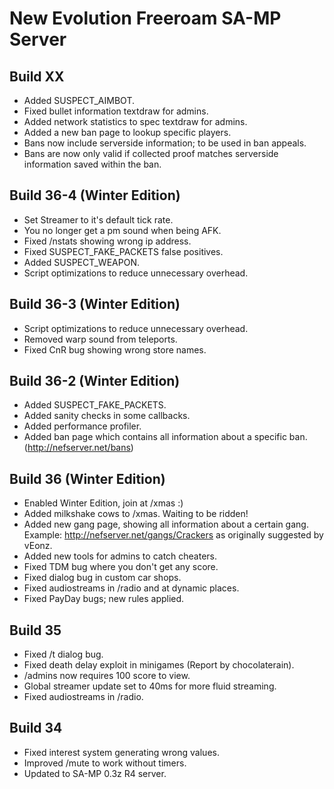 New Evolution Freeroam SA-MP Server
===================================

Build XX
--------
- Added SUSPECT_AIMBOT.
- Fixed bullet information textdraw for admins.
- Added network statistics to spec textdraw for admins.
- Added a new ban page to lookup specific players.
- Bans now include serverside information; to be used in ban appeals.
- Bans are now only valid if collected proof matches serverside information saved within the ban.

Build 36-4 (Winter Edition)
----------
- Set Streamer to it's default tick rate.
- You no longer get a pm sound when being AFK.
- Fixed /nstats showing wrong ip address.
- Fixed SUSPECT_FAKE_PACKETS false positives.
- Added SUSPECT_WEAPON.
- Script optimizations to reduce unnecessary overhead.

Build 36-3 (Winter Edition)
----------
- Script optimizations to reduce unnecessary overhead.
- Removed warp sound from teleports.
- Fixed CnR bug showing wrong store names.

Build 36-2 (Winter Edition)
----------
- Added SUSPECT_FAKE_PACKETS.
- Added sanity checks in some callbacks.
- Added performance profiler.
- Added ban page which contains all information about a specific ban. (http://nefserver.net/bans)

Build 36 (Winter Edition)
--------
- Enabled Winter Edition, join at /xmas :)
- Added milkshake cows to /xmas. Waiting to be ridden!
- Added new gang page, showing all information about a certain gang. Example: http://nefserver.net/gangs/Crackers as originally suggested by vEonz.
- Added new tools for admins to catch cheaters.
- Fixed TDM bug where you don't get any score.
- Fixed dialog bug in custom car shops.
- Fixed audiostreams in /radio and at dynamic places.
- Fixed PayDay bugs; new rules applied.

Build 35
--------
- Fixed /t dialog bug.
- Fixed death delay exploit in minigames (Report by chocolaterain).
- /admins now requires 100 score to view.
- Global streamer update set to 40ms for more fluid streaming.
- Fixed audiostreams in /radio.

Build 34
--------
- Fixed interest system generating wrong values.
- Improved /mute to work without timers.
- Updated to SA-MP 0.3z R4 server.